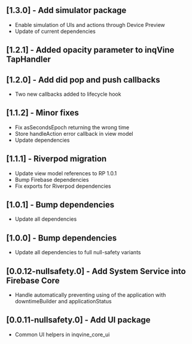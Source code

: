 ## [1.3.0] - Add simulator package
* Enable simulation of UIs and actions through Device Preview
* Update of current dependencies

## [1.2.1] - Added opacity parameter to inqVine TapHandler

## [1.2.0] - Add did pop and push callbacks
* Two new callbacks added to lifecycle hook

## [1.1.2] - Minor fixes
* Fix asSecondsEpoch returning the wrong time
* Store handleAction error callback in view model
* Update dependencies

## [1.1.1] - Riverpod migration

* Update view model references to RP 1.0.1
* Bump Firebase dependencies
* Fix exports for Riverpod dependencies

## [1.0.1] - Bump dependencies

* Update all dependencies

## [1.0.0] - Bump dependencies

* Update all dependencies to full null-safety variants

## [0.0.12-nullsafety.0] - Add System Service into Firebase Core

* Handle automatically preventing using of the application with downtimeBuilder and applicationStatus

## [0.0.11-nullsafety.0] - Add UI package

* Common UI helpers in inqvine_core_ui